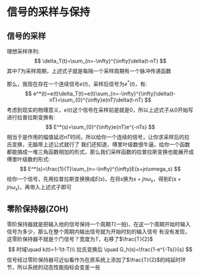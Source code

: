 # 信号的采样与保持
## 信号的采样
理想采样序列:
$$
\delta_T(t)=\sum_{n=-\infty}^{\infty}\delta(t-nT)
$$
其中$T$为采样周期，上述式子就是每隔一个采样周期有一个脉冲传递函数

那么，我现在存在一个连续信号$e(t)$，采样后信号为$e^*(t)$，有:
$$
e^*(t)=e(t)\delta_T(t)=e(t)\sum_{n=-\infty}^{\infty}\delta(t-nT)=\sum_{0}^{\infty}e(nT)\delta(t-nT)
$$
考虑到现实的物理意义，$e(t)$这个信号在采样前是就是0，所以上述式子从0开始写
进行拉普拉斯变换有:
$$
E^*(s)=\sum_{0}^{\infty}e(nT)e^{-nTs}
$$
相当于是作用的幅值延迟$nT$时间，所以给你一个连续的信号，让你求采样后的拉氏变换，无脑带上述公式就行了
我们还知道，傅里叶级数很牛逼，给你一个函数都能搞成一堆三角函数相加的形式，那么我们采样函数的拉普拉斯变换也能展开成傅里叶级数的形式:
$$
E^*(s)=\frac{1}{T}\sum_{n=-\infty}^{\infty}E(s+jn\omega_s)
$$
给你一个信号，先用拉普拉斯变换换成$E(s)$，在将$s$换为$s+jn\omega_s$，得到$E(s+jn\omega_s)$，再带入上述式子即可
## 零阶保持器(ZOH)
零阶保持器就是把输入他的信号保持一个周期$T$(一拍)，在这一个周期开始时输入信号为多少，那么在整个周期内输出信号就为开始时刻的输入信号
有没有发现，这零阶保持器不就是个门信号？宽度为$T$，右移了$\frac{T}{2}$
$$
时域\quad k(t)=1-1(t-T)\\
拉氏变换后 \quad G_h(s)=\frac{1-e^{-Ts}}{s}
$$
信号经过零阶保持器可近似看作为在原系统上添加了$\frac{T}{2}$的纯延时环节，所以系统的动态性能指标会变差一些